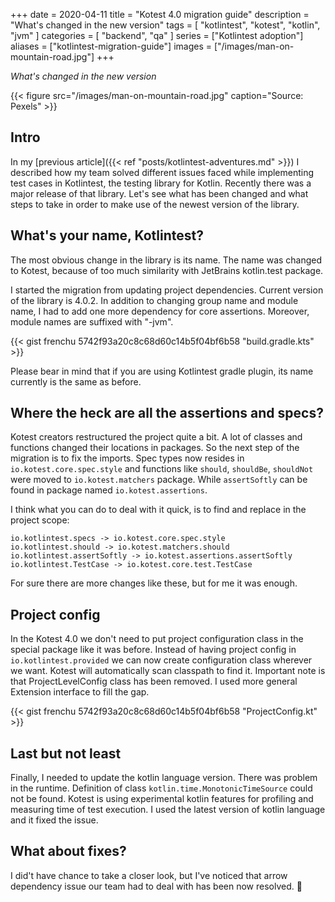 +++ 
date = 2020-04-11
title = "Kotest 4.0 migration guide"
description = "What's changed in the new version"
tags = [
    "kotlintest",
    "kotest",
    "kotlin",
    "jvm"
]
categories = [
    "backend",
    "qa"
]
series = ["Kotlintest adoption"]
aliases = ["kotlintest-migration-guide"]
images = ["/images/man-on-mountain-road.jpg"]
+++

*What's changed in the new version*

{{< figure src="/images/man-on-mountain-road.jpg" caption="Source: Pexels" >}}

## Intro

In my [previous article]({{< ref "posts/kotlintest-adventures.md" >}}) I described how my team solved different issues 
faced while implementing test cases in Kotlintest, the testing library for Kotlin. 
Recently there was a major release of that library. 
Let's see what has been changed and what steps to take in order to make use of the newest version of the library.

## What's your name, Kotlintest?

The most obvious change in the library is its name. The name was changed to Kotest, 
because of too much similarity with JetBrains kotlin.test package.

I started the migration from updating project dependencies. Current version of the library is 4.0.2. 
In addition to changing group name and module name, I had to add one more dependency for core assertions. 
Moreover, module names are suffixed with "-jvm".

{{< gist frenchu 5742f93a20c8c68d60c14b5f04bf6b58 "build.gradle.kts" >}}

Please bear in mind that if you are using Kotlintest gradle plugin, its name currently is the same as before.

## Where the heck are all the assertions and specs?

Kotest creators restructured the project quite a bit. A lot of classes and functions changed their locations in packages.
So the next step of the migration is to fix the imports. 
Spec types now resides in `io.kotest.core.spec.style` and functions like `should`, `shouldBe`, `shouldNot` 
were moved to `io.kotest.matchers` package. While `assertSoftly` can be found in package named `io.kotest.assertions`.

I think what you can do to deal with it quick, is to find and replace in the project scope:

```
io.kotlintest.specs -> io.kotest.core.spec.style
io.kotlintest.should -> io.kotest.matchers.should
io.kotlintest.assertSoftly -> io.kotest.assertions.assertSoftly
io.kotlintest.TestCase -> io.kotest.core.test.TestCase
```

For sure there are more changes like these, but for me it was enough.

## Project config

In the Kotest 4.0 we don't need to put project configuration class in the special package like it was before. 
Instead of having project config in `io.kotlintest.provided` we can now create configuration class wherever we want. 
Kotest will automatically scan classpath to find it. Important note is that ProjectLevelConfig class has been removed. 
I used more general Extension interface to fill the gap.

{{< gist frenchu 5742f93a20c8c68d60c14b5f04bf6b58 "ProjectConfig.kt" >}}

## Last but not least

Finally, I needed to update the kotlin language version. There was problem in the runtime. 
Definition of class `kotlin.time.MonotonicTimeSource` could not be found. 
Kotest is using experimental kotlin features for profiling and measuring time of test execution. 
I used the latest version of kotlin language and it fixed the issue.

## What about fixes?

I did't have chance to take a closer look, but I've noticed that arrow dependency issue our team had to deal with 
has been now resolved. :tada:
